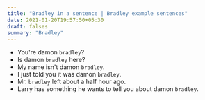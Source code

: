 ```yaml
---
title: "Bradley in a sentence | Bradley example sentences"
date: 2021-01-20T19:57:50+05:30
draft: falses
summary: "Bradley"
---
```

- You're damon `bradley`?
- Is damon `bradley` here?
- My name isn't damon `bradley`.
- I just told you it was damon `bradley`.
- Mr. `bradley` left about a half hour ago.
- Larry has something he wants to tell you about damon `bradley`.
                 
